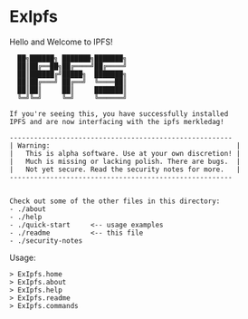 # ExIpfs

Hello and Welcome to IPFS!

      ██╗██████╗ ███████╗███████╗
      ██║██╔══██╗██╔════╝██╔════╝
      ██║██████╔╝█████╗  ███████╗
      ██║██╔═══╝ ██╔══╝  ╚════██║
      ██║██║     ██║     ███████║
      ╚═╝╚═╝     ╚═╝     ╚══════╝

    If you're seeing this, you have successfully installed
    IPFS and are now interfacing with the ipfs merkledag!

    -------------------------------------------------------
    | Warning:                                              |
    |   This is alpha software. Use at your own discretion! |
    |   Much is missing or lacking polish. There are bugs.  |
    |   Not yet secure. Read the security notes for more.   |
    -------------------------------------------------------


    Check out some of the other files in this directory:
    - ./about
    - ./help
    - ./quick-start     <-- usage examples
    - ./readme          <-- this file
    - ./security-notes

  Usage:
  
    > ExIpfs.home
    > ExIpfs.about
    > ExIpfs.help
    > ExIpfs.readme
    > ExIpfs.commands